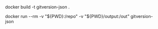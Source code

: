 docker build -t gitversion-json .

docker run --rm -v "${PWD}:/repo" -v "${PWD}/output:/out" gitversion-json
